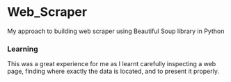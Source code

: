 # Web_Scraper
My approach to building web scraper using Beautiful Soup library in Python

### Learning
This was a great experience for me as I learnt carefully inspecting a web page, finding where exactly the data is located, and to present it properly.
